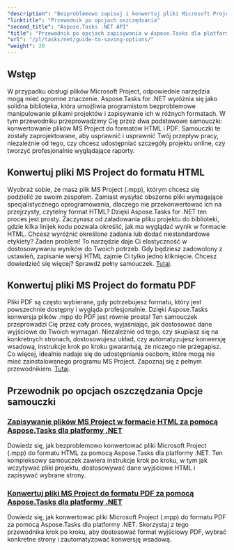 ```yaml
---
"description": "Bezproblemowo zapisuj i konwertuj pliki Microsoft Project dzięki Aspose.Tasks dla .NET. Zapoznaj się z samouczkami dotyczącymi eksportowania do formatów HTML i PDF."
"linktitle": "Przewodnik po opcjach oszczędzania"
"second_title": "Aspose.Tasks .NET API"
"title": "Przewodnik po opcjach zapisywania w Aspose.Tasks dla platformy .NET"
"url": "/pl/tasks/net/guide-to-saving-options/"
"weight": 20
---
```


## Wstęp

W przypadku obsługi plików Microsoft Project, odpowiednie narzędzia mogą mieć ogromne znaczenie. Aspose.Tasks for .NET wyróżnia się jako solidna biblioteka, która umożliwia programistom bezproblemowe manipulowanie plikami projektów i zapisywanie ich w różnych formatach. W tym przewodniku przeprowadzimy Cię przez dwa podstawowe samouczki: konwertowanie plików MS Project do formatów HTML i PDF. Samouczki te zostały zaprojektowane, aby usprawnić i usprawnić Twój przepływ pracy, niezależnie od tego, czy chcesz udostępniać szczegóły projektu online, czy tworzyć profesjonalnie wyglądające raporty.

## Konwertuj pliki MS Project do formatu HTML

Wyobraź sobie, że masz plik MS Project (.mpp), którym chcesz się podzielić ze swoim zespołem. Zamiast wysyłać obszerne pliki wymagające specjalistycznego oprogramowania, dlaczego nie przekonwertować ich na przejrzysty, czytelny format HTML? Dzięki Aspose.Tasks for .NET ten proces jest prosty. Zaczynasz od załadowania pliku projektu do biblioteki, gdzie kilka linijek kodu pozwala określić, jak ma wyglądać wynik w formacie HTML. Chcesz wyróżnić określone zadania lub dodać niestandardowe etykiety? Żaden problem! To narzędzie daje Ci elastyczność w dostosowywaniu wyników do Twoich potrzeb. Gdy będziesz zadowolony z ustawień, zapisanie wersji HTML zajmie Ci tylko jedno kliknięcie. Chcesz dowiedzieć się więcej? Sprawdź pełny samouczek. [Tutaj](./save-ms-project-files-to-html-format/).

## Konwertuj pliki MS Project do formatu PDF

Pliki PDF są często wybierane, gdy potrzebujesz formatu, który jest powszechnie dostępny i wygląda profesjonalnie. Dzięki Aspose.Tasks konwersja plików .mpp do PDF jest równie prosta! Ten samouczek przeprowadzi Cię przez cały proces, wyjaśniając, jak dostosować dane wyjściowe do Twoich wymagań. Niezależnie od tego, czy skupiasz się na konkretnych stronach, dostosowujesz układ, czy automatyzujesz konwersję wsadową, instrukcje krok po kroku gwarantują, że niczego nie przegapisz. Co więcej, idealnie nadaje się do udostępniania osobom, które mogą nie mieć zainstalowanego programu MS Project. Zapoznaj się z pełnym przewodnikiem. [Tutaj](./convert-ms-project-files-to-pdf/).

## Przewodnik po opcjach oszczędzania Opcje samouczki
### [Zapisywanie plików MS Project w formacie HTML za pomocą Aspose.Tasks dla platformy .NET](./save-ms-project-files-to-html-format/)
Dowiedz się, jak bezproblemowo konwertować pliki Microsoft Project (.mpp) do formatu HTML za pomocą Aspose.Tasks dla platformy .NET. Ten kompleksowy samouczek zawiera instrukcje krok po kroku, w tym jak wczytywać pliki projektu, dostosowywać dane wyjściowe HTML i zapisywać wybrane strony.
### [Konwertuj pliki MS Project do formatu PDF za pomocą Aspose.Tasks dla platformy .NET](./convert-ms-project-files-to-pdf/)
Dowiedz się, jak konwertować pliki Microsoft Project (.mpp) do formatu PDF za pomocą Aspose.Tasks dla platformy .NET. Skorzystaj z tego przewodnika krok po kroku, aby dostosować format wyjściowy PDF, wybrać konkretne strony i zautomatyzować konwersję wsadową.